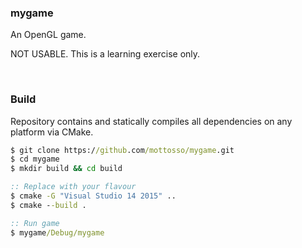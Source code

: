 ### mygame

An OpenGL game.

NOT USABLE. This is a learning exercise only.

<br>

### Build

Repository contains and statically compiles all dependencies on any platform via CMake.

```cmd
$ git clone https://github.com/mottosso/mygame.git
$ cd mygame
$ mkdir build && cd build

:: Replace with your flavour
$ cmake -G "Visual Studio 14 2015" ..
$ cmake --build .

:: Run game
$ mygame/Debug/mygame
```
